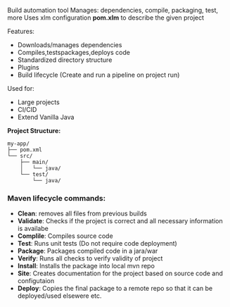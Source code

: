 Build automation tool 
Manages: dependencies, compile, packaging, test, more
Uses xlm configuration **pom.xlm** to describe the given project

Features: 
- Downloads/manages dependencies
- Compiles,testspackages,deploys code
- Standardized directory structure
- Plugins
- Build lifecycle (Create and run a pipeline on project run)


Used for:
- Large projects
- CI/CID
-  Extend Vanilla Java

**Project Structure:**
```
my-app/
├── pom.xml
└── src/
    ├── main/
    │   └── java/
    └── test/
        └── java/

```

### **Maven lifecycle commands:** 

- **Clean**: removes all files from previous builds 
- **Validate**: Checks if the project is correct and all necessary information is availabe
- **Complile**: Compiles source code
- **Test**: Runs unit tests (Do not require code deployment)
- **Package**: Packages compiled code in a jara/war
- **Verify**: Runs all checks to verify validity of project
- **Install**: Installs the package into local mvn repo
- **Site**: Creates documentation for the project based on source code and configutaion
- **Deploy**: Copies the final package to a remote repo so that it can be deployed/used elsewere etc.

